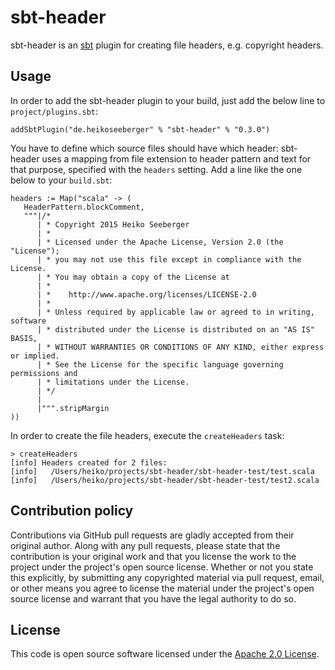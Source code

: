 # sbt-header #

sbt-header is an [sbt](http://www.scala-sbt.org) plugin for creating file headers, e.g. copyright headers.

## Usage

In order to add the sbt-header plugin to your build, just add the below line to `project/plugins.sbt`:

```
addSbtPlugin("de.heikoseeberger" % "sbt-header" % "0.3.0")
```

You have to define which source files should have which header: sbt-header uses a mapping from file extension to
header pattern and text for that purpose, specified with the `headers` setting. Add a line like the one below
to your `build.sbt`:

```
headers := Map("scala" -> (
   HeaderPattern.blockComment,
   """|/*
      | * Copyright 2015 Heiko Seeberger
      | *
      | * Licensed under the Apache License, Version 2.0 (the "License");
      | * you may not use this file except in compliance with the License.
      | * You may obtain a copy of the License at
      | *
      | *    http://www.apache.org/licenses/LICENSE-2.0
      | *
      | * Unless required by applicable law or agreed to in writing, software
      | * distributed under the License is distributed on an "AS IS" BASIS,
      | * WITHOUT WARRANTIES OR CONDITIONS OF ANY KIND, either express or implied.
      | * See the License for the specific language governing permissions and
      | * limitations under the License.
      | */
      |
      |""".stripMargin
))
```

In order to create the file headers, execute the `createHeaders` task:

```
> createHeaders
[info] Headers created for 2 files:
[info]   /Users/heiko/projects/sbt-header/sbt-header-test/test.scala
[info]   /Users/heiko/projects/sbt-header/sbt-header-test/test2.scala
```

## Contribution policy ##

Contributions via GitHub pull requests are gladly accepted from their original author. Along with any pull requests, please state that the contribution is your original work and that you license the work to the project under the project's open source license. Whether or not you state this explicitly, by submitting any copyrighted material via pull request, email, or other means you agree to license the material under the project's open source license and warrant that you have the legal authority to do so.

## License ##

This code is open source software licensed under the [Apache 2.0 License]("http://www.apache.org/licenses/LICENSE-2.0.html").
